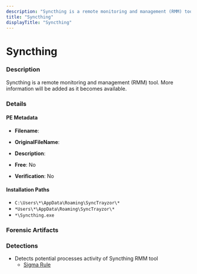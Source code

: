 ```yaml
---
description: "Syncthing is a remote monitoring and management (RMM) tool. More information will be added as it becomes available."
title: "Syncthing"
displayTitle: "Syncthing"
---
```




# Syncthing


### Description

Syncthing is a remote monitoring and management (RMM) tool. More information will be added as it becomes available.




### Details


#### PE Metadata
- **Filename**: 
- **OriginalFileName**: 
- **Description**: 


- **Free**: No

- **Verification**: No




#### Installation Paths
- `C:\Users\*\AppData\Roaming\SyncTrayzor\*`
- `*Users\*\AppData\Roaming\SyncTrayzor\*`
- `*\Syncthing.exe`

### Forensic Artifacts






### Detections
- Detects potential processes activity of Syncthing RMM tool
  - [Sigma Rule](https://github.com/magicsword-io/LOLRMM/blob/main/detections/sigma/syncthing_processes_sigma.yml)



